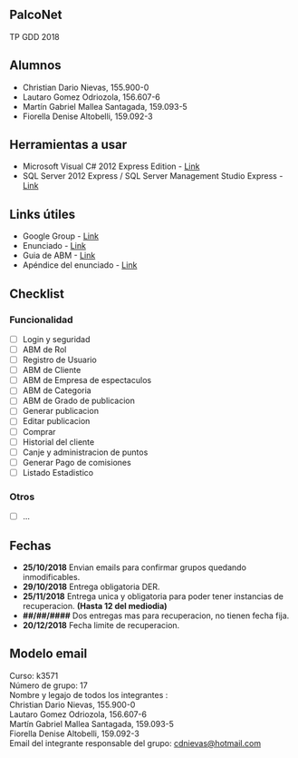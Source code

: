 ﻿## PalcoNet
TP GDD 2018

## Alumnos
- Christian Dario Nievas, 155.900-0
- Lautaro Gomez Odriozola, 156.607-6
- Martín Gabriel Mallea Santagada, 159.093-5
- Fiorella Denise Altobelli, 159.092-3

## Herramientas a usar
- Microsoft Visual C# 2012 Express Edition - [Link](https://drive.google.com/open?id=18MhNC6NPvG7FKns6-NwQHkiQFdn7Ppby)
- SQL Server 2012 Express / SQL Server Management Studio Express - [Link](https://drive.google.com/open?id=10hTYrRHnXO9HcZpK4lYh5RvRJImr2gpz)

## Links útiles
- Google Group - [Link](https://groups.google.com/forum/#!forum/gestiondedatos)
- Enunciado - [Link](./Enunciado/Enunciado.pdf)
- Guia de ABM - [Link](./Enunciado/guiaABM.pdf)
- Apéndice del enunciado - [Link](https://docs.google.com/document/d/18HzFQXJzCU7gpCueKVMMop1NLSo3m7sVi4HtmTm49sw/edit)


## Checklist

### Funcionalidad
- [ ] Login y seguridad
- [ ] ABM de Rol
- [ ] Registro de Usuario
- [ ] ABM de Cliente
- [ ] ABM de Empresa de espectaculos
- [ ] ABM de Categoria
- [ ] ABM de Grado de publicacion
- [ ] Generar publicacion
- [ ] Editar publicacion
- [ ] Comprar
- [ ] Historial del cliente
- [ ] Canje y administracion de puntos
- [ ] Generar Pago de comisiones
- [ ] Listado Estadistico

### Otros
- [ ] ...

## Fechas

- **25/10/2018** Envian emails para confirmar grupos quedando inmodificables.
- **29/10/2018** Entrega obligatoria DER.
- **25/11/2018** Entrega unica y obligatoria para poder tener instancias de recuperacion. **(Hasta 12 del mediodia)**
- **##/##/####** Dos entregas mas para recuperacion, no tienen fecha fija.
- **20/12/2018** Fecha limite de recuperacion.

## Modelo email
Curso: k3571<br>
Número de grupo: 17<br>
Nombre y legajo de todos los integrantes :<br>
	Christian Dario Nievas, 155.900-0<br>
	Lautaro Gomez Odriozola, 156.607-6<br>
	Martín Gabriel Mallea Santagada, 159.093-5<br>
	Fiorella Denise Altobelli, 159.092-3<br>
Email del integrante responsable del grupo: cdnievas@hotmail.com
